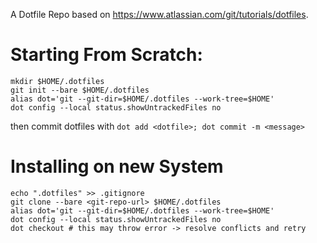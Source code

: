 A Dotfile Repo based on https://www.atlassian.com/git/tutorials/dotfiles.

# Starting From Scratch:
```
mkdir $HOME/.dotfiles
git init --bare $HOME/.dotfiles
alias dot='git --git-dir=$HOME/.dotfiles --work-tree=$HOME'
dot config --local status.showUntrackedFiles no
```

then commit dotfiles with `dot add <dotfile>; dot commit -m <message>`

# Installing on new System
```
echo ".dotfiles" >> .gitignore
git clone --bare <git-repo-url> $HOME/.dotfiles
alias dot='git --git-dir=$HOME/.dotfiles --work-tree=$HOME'
dot config --local status.showUntrackedFiles no
dot checkout # this may throw error -> resolve conflicts and retry
```
